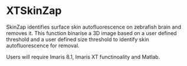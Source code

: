 # XTSkinZap

SkinZap identifies surface skin autofluorescence on zebrafish brain and removes it. This function binarise a 3D image based on a user defined threshold and a user defined size threshold to identify skin autofluorescence for removal.

Users will require Imaris 8.1, Imaris XT functinoality and Matlab.
